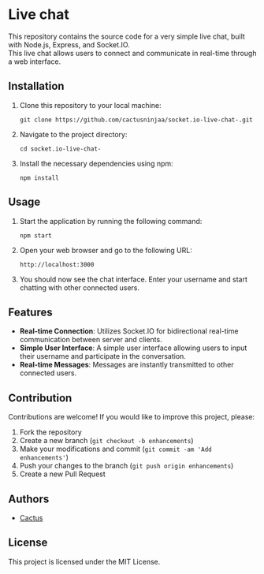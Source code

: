 # Live chat

This repository contains the source code for a very simple live chat, built with Node.js, Express, and Socket.IO. <br> This live chat allows users to connect and communicate in real-time through a web interface.

## Installation

1. Clone this repository to your local machine:

    ```
    git clone https://github.com/cactusninjaa/socket.io-live-chat-.git
    ```

2. Navigate to the project directory:

    ```
    cd socket.io-live-chat-
    ```

3. Install the necessary dependencies using npm:

    ```
    npm install
    ```

## Usage

1. Start the application by running the following command:

    ```
    npm start
    ```

2. Open your web browser and go to the following URL:

    ```
    http://localhost:3000
    ```

3. You should now see the chat interface. Enter your username and start chatting with other connected users.

## Features

- **Real-time Connection**: Utilizes Socket.IO for bidirectional real-time communication between server and clients.
- **Simple User Interface**: A simple user interface allowing users to input their username and participate in the conversation.
- **Real-time Messages**: Messages are instantly transmitted to other connected users.

## Contribution

Contributions are welcome! If you would like to improve this project, please:

1. Fork the repository
2. Create a new branch (`git checkout -b enhancements`)
3. Make your modifications and commit (`git commit -am 'Add enhancements'`)
4. Push your changes to the branch (`git push origin enhancements`)
5. Create a new Pull Request

## Authors

- [Cactus](https://github.com/cactusninjaa)

## License

This project is licensed under the MIT License.
